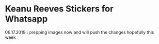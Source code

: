 # Keanu Reeves Stickers for Whatsapp
06.17.2019 : prepping images now and will push the changes hopefully this week

